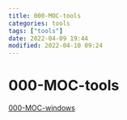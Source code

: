 ```yaml
---
title: 000-MOC-tools
categories: tools
tags: ["tools"]
date: 2022-04-09 19:44
modified: 2022-04-10 09:24
---
```




# 000-MOC-tools
[000-MOC-windows](windows/000-MOC-windows.md)

